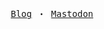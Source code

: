 <p align="center">
  <samp>
    <a href="https://jiepeng.me">Blog</a> ・
    <a rel="me" href="https://g0v.social/@bivinity">Mastodon</a>
  </samp>
</p>
